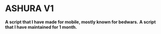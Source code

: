 # ASHURA V1
**A script that I have made for mobile, mostly known for bedwars.**
**A script that I have maintained for 1 month.**
